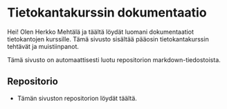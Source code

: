 # Tietokantakurssin dokumentaatio

Hei! Olen Herkko Mehtälä ja täältä löydät luomani dokumentaatiot tietokantojen kurssille. Tämä sivusto sisältää pääosin tietokantakurssin tehtävät ja muistiinpanot.  

Tämä sivusto on automaattisesti luotu repositorion markdown-tiedostoista.  

## Repositorio
* Tämän sivuston repositorion löydät täältä.